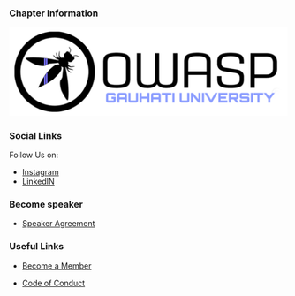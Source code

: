 ### Chapter Information
![OWASP www-chapter-owasp-gauhati-university](assets/images/OWASP_GU.png
"OWASP Gauhati University Chapter")

### Social Links

Follow Us on:
* [Instagram](https://instagram.com/owasp.gauhati.university)
* [LinkedIN](https://www.linkedin.com/company/owasp-gauhati-university/)


### Become speaker

* [Speaker Agreement](https://owasp.org/www-policy/)


### Useful Links
* [Become a Member](https://www.owasp.org/index.php/Membership)

* [Code of Conduct](https://owasp.org/www-policy/)
